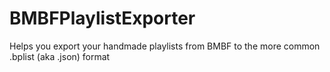# BMBFPlaylistExporter
Helps you export your handmade playlists from BMBF to the more common .bplist (aka .json) format
